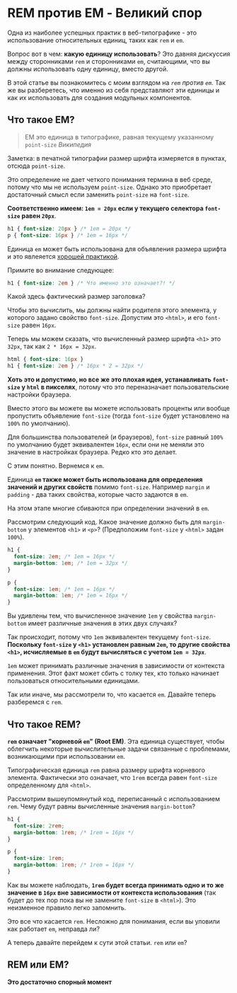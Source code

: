 # REM против EM - Великий спор

Одна из наиболее успешных практик в веб-типографике - это использование относительных единиц, таких как `rem` и `em`.

Вопрос вот в чем: **какую единицу использовать**? Это давняя дискуссия между сторонниками `rem` и сторонниками `em`, считающими, что вы должны использовать одну единицу, вместо другой.

В этой статье вы познакомитесь с моим взглядом на *`rem` против `em`*. Так же вы разберетесь, что именно из себя представляют эти единицы и как их использовать для создания модульных компонентов.

## Что такое EM?

> EM это единица в типографике, равная текущему указанному `point-size` <cite> Википедия </cite>

Заметка: в печатной типографии размер шрифта измеряется в пунктах, отсюда `point-size`.

Это определение не дает четкого понимания термина в веб среде, потому что мы не используем `point-size`. Однако это приобретает достаточный смысл если заменить `point-size` на `font-size`.

**Соответственно имеем: `1em = 20px` если у текущего селектора `font-size` равен `20px`**.

```scss
h1 { font-size: 20px } /* 1em = 20px */
p { font-size: 16px } /* 1em = 16px */
```

Единица `em` может быть использована для объявления размера шрифта и это явлеяется [хорошей практикой]('ссссылка').

Примите во внимание следующее:

```scss
h1 { font-size: 2em } /* Что именно это означает?! */
```

Какой здесь фактический размер заголовка?

Чтобы это вычислить, мы должны найти родителя этого элемента, у которого задано свойство `font-size`. Допустим это `<html>`, и его `font-size` равен `16px`.

Теперь мы можем сказать, что вычисленный размер шрифта `<h1>` это `32px`, так как `2 * 16px = 32px`.

```scss
html { font-size: 16px }
h1 { font-size: 2em } /* 16px * 2 = 32px */
```

**Хоть это и допустимо, но все же это плохая идея, устанавливать `font-size` у `html` в пикселях**, потому что это переназначает пользовательские настройки браузера.

Вместо этого вы можете вы можете использовать проценты или вообще пропустить объявление `font-size` (тогда `font-size` будет установлено на `100%` по умолчанию).

Для большинства пользователей (и браузеров), `font-size` равный `100%` по умолчанию будет эквивалентен `16px`, если они не меняли это значение в настройках браузера. Редко кто это делает.

С этим понятно. Вернемся к `em`.

Единица **`em` также может быть использована для определения значений и других свойств** помимо `font-size`. Например `margin` и `padding` - два таких свойства, которые часто задаются в `em`.

На этом этапе многие сбиваются при определении значений в `em`.

Рассмотрим следующий код. Какое значение должно быть для `margin-bottom` у элементов `<h1>` и `<p>`? (Предположим `font-size` у `<html>` задан `100%`).

```scss
h1 {
  font-size: 2em; /* 1em = 16px */
  margin-bottom: 1em; /* 1em = 32px */
}

p {
  font-size: 1em; /* 1em = 16px */
  margin-bottom: 1em; /* 1em = 16px */
}
```

Вы удивлены тем, что вычисленное значение `1em` у свойства `margin-bottom` имеет различные значения в этих двух случаях?

Так происходит, потому что `1em` эквивалентен текущему `font-size`.
**Поскольку `font-size` у `<h1>` установлен равным `2em`, то другие свойства `<h1>`, исчисляемые в `em` будут вычисляться с учетом `1em = 32px`**.

`1em` может принимать различные значения в зависимости от контекста применения. Этот факт может сбить с толку тех, кто только начинает пользоваться относительными единицами.

Так или иначе, мы рассмотрели то, что касается `em`. Давайте теперь разберемся с `rem`.

## Что такое REM?

**`rem` означает "корневой `em`" (Root EM)**. Эта единица существует, чтобы облегчить некоторые вычислительные задачи связанные с проблемами, возникающими при использовании `em`.

Типографическая единица `rem` равна размеру шрифта корневого элемента. Фактически это означает, что `1rem` всегда равен `font-size` определенному для `<html>`.

Рассмотрим вышеупомянутый код, переписанный с использованием `rem`. Чему будут равны вычисленные значения `margin-bottom`?

```scss
h1 {
  font-size: 2rem;
  margin-bottom: 1rem; /* 1rem = 16px */
}

p {
  font-size: 1rem;
  margin-bottom: 1rem; /* 1rem = 16px */
}
```

Как вы можете наблюдать, **`1rem` будет всегда принимать одно и то же значение в `16px` вне зависимости от контекста использования** (так будет до тех пор пока вы не замените `font-size` в `<html>`). Это неизменное правило легко запомнить.

Это все что касается `rem`. Несложно для понимания, если вы уловили как работает `em`, неправда ли?

А теперь давайте перейдем к сути этой статьи. `rem` или `em`?

## REM или EM?

**Это достаточно спорный момент**
